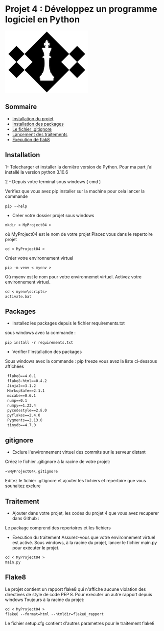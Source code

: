 # Projet 4 : Développez un programme logiciel en Python

![logo.png](logo.png)


## Sommaire

+ [Installation du projet](#Installation)
+ [Installation des packages](#Packages)
+ [Le fichier .gitignore](#gitignore)
+ [Lancement des traitements](#Traitement)
+ [Execution de flak8](#Flake8)

## Installation
  
  1- Telecharger et installer la dernière version de Python.
  Pour ma part j'ai installé la version python 3.10.6
		 
2 - Depuis votre terminal sous windows ( cmd )  

Verifiez que vous avez pip installer sur la machine
pour cela lancer la commande 

```pip --help```

- Créer votre dossier projet sous windows
	     
```
mkdir < MyProject04 > 
```
où MyProject04 est le nom de votre projet
Placez vous dans le repertoire projet
```
cd < MyProject04 > 
```
Créer votre environnement virtuel
```
pip -m venv < myenv > 
```
Où myenv est le nom pour votre environnemet virtuel.
Activez votre environnement virtuel.
```
cd < myenv\scripts> 
activate.bat
```
## Packages
 - Installez les packages depuis le fichier requirements.txt
	 
sous windows avec la commande :

```pip install -r requirements.txt```

- Verifier l'installation des packages 
	 
 Sous windows avec la commande : pip freeze
 vous avez la liste ci-dessous affichées

     flake8==4.0.1
     flake8-html==0.4.2
     Jinja2==3.1.2
     MarkupSafe==2.1.1
     mccabe==0.6.1
     nump==0.1
     numpy==1.23.4
     pycodestyle==2.8.0
     pyflakes==2.4.0
     Pygments==2.13.0
     tinydb==4.7.0  	
  
## gitignore

- Exclure l'environnement virtuel des commits sur le serveur distant 
	
Créez le fichier .gitignore à la racine de votre projet:   

```~\MyProject04\.gitignore ```

Editez le fichier .gitignore et ajouter les fichiers et repertoire que vous souhaitez exclure

## Traitement 

- Ajouter dans votre projet, les codes du projet 4 que vous avez recuperer dans Github :
        
Le package comprend des repertoires et les fichiers

- Execution du traitement
Assurez-vous que votre environnement virtuel est activé.
Sous windows, à la racine du projet, lancer le fichier main.py pour exécuter le projet.

```
cd < MyProject04 > 
main.py
```
## Flake8

Le projet contient un rapport flake8 qui n'affiche aucune violation des directives de style de code PEP 8.
Pour executer un autre rapport depuis windows
Toujours à la racine du projet:

```
cd < MyProject04 > 
flake8 --format=html --htmldir=flake8_rapport
```

Le fichier setup.cfg contient d'autres parametres pour le traitement flake8